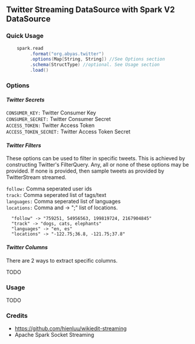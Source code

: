 
## Twitter Streaming DataSource with Spark V2 DataSource

### Quick Usage
```scala
	spark.read
		 .format("org.abyas.twitter")
		 .options(Map[String, String]) //See Options section
		 .schema(StructType) //optional. See Usage section
		 .load()
```

### Options

#### _Twitter Secrets_
`CONSUMER_KEY:` Twitter Consumer Key   
`CONSUMER_SECRET:` Twitter Consumer Secret  
`ACCESS_TOKEN:` Twitter Access Token  
`ACCESS_TOKEN_SECRET:` Twitter Access Token Secret  

#### _Twitter Filters_
These options can be used to filter in specific tweets. This is achieved by constructing Twitter's FilterQuery. Any, all or none of these options may be provided. If none is provided, then sample tweets as provided by TwitterStream streamed. 

`follow:` Comma seperated user ids  
`track:` Comma seperated list of tags/text  
`languages:` Comma seperated list of languages  
`locations:` Comma and -> ";" list of locations. 

```
  "follow" -> "759251, 54956563, 199819724, 2167904845"
  "track" -> "dogs, cats, elephants"
  "languages" -> "en, es"
  "locations" -> "-122.75;36.8, -121.75;37.8"
``` 

#### _Twitter Columns_
There are 2 ways to extract specific columns. 

TODO

### Usage
TODO


### Credits
*	https://github.com/hienluu/wikiedit-streaming
*  Apache Spark Socket Streaming
